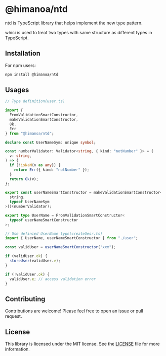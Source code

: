 # @himanoa/ntd

ntd is TypeScript library that helps implement the new type pattern.

whici is used to treat two types with same structure as different types in
TypeScript.

## Installation

For npm users:

```bash
npm install @himanoa/ntd
```

## Usages

```typescript
// Type definition(user.ts)

import {
  FromValidationSmartConstructor,
  makeValidationSmartConstructor,
  Ok,
  Err
} from "@himanoa/ntd";

declare const UserNameSym: unique symbol;

const numberValidator: Validator<string, { kind: "notNumber" }> = (
  v: string,
) => {
  if (!isNaN(v as any)) {
    return Err({ kind: "notNumber" });
  }
  return Ok(v);
};

export const userNameSmartConstructor = makeValidationSmartConstructor<
  string,
  typeof UserNameSym
>()(numberValidator);

export type UserName = FromValidationSmartConstructor<
  typeof userNameSmartConstructor
>;

// Use definied UserName type(createUesr.ts)
import { UserName, userNameSmartConstructor } from "./user";

const validUser = userNameSmartConstructor("xxx");

if (validUser.ok) {
  storeUser(validUser.v);
}

if (!validUser.ok) {
  validUser.e; // access validation error
}
```

## Contributing

Contributions are welcome! Please feel free to open an issue or pull request.

## License

This library is licensed under the MIT license. See the [LICENSE](./LICENSE)
file for more information.
